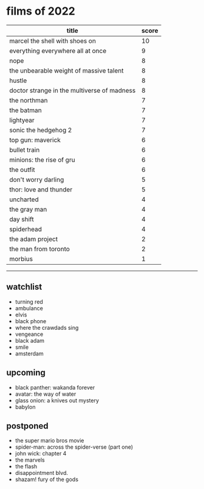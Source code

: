 # films of 2022

|title                                       |score|
|--------------------------------------------|-----|
|marcel the shell with shoes on              |10   |
|everything everywhere all at once           |9    |
|nope                                        |8    |
|the unbearable weight of massive talent     |8    |
|hustle                                      |8    |
|doctor strange in the multiverse of madness |8    |
|the northman 				                       |7    |
|the batman                                  |7    |
|lightyear				                           |7    |
|sonic the hedgehog 2 			                 |7    |
|top gun: maverick 			                     |6    |
|bullet train                                |6    |
|minions: the rise of gru                    |6    |
|the outfit                                  |6    |
|don't worry darling                         |5    |
|thor: love and thunder 		                 |5    |
|uncharted                                   |4    |
|the gray man 				                       |4    |
|day shift                                   |4    |
|spiderhead				                           |4    |
|the adam project                            |2    |
|the man from toronto  			                 |2    |
|morbius                                     |1    |

---

## watchlist

- turning red
- ambulance
- elvis
- black phone
- where the crawdads sing
- vengeance
- black adam
- smile
- amsterdam

## upcoming

- black panther: wakanda forever
- avatar: the way of water
- glass onion: a knives out mystery
- babylon

## postponed

- the super mario bros movie
- spider-man: across the spider-verse (part one)
- john wick: chapter 4
- the marvels
- the flash
- disappointment blvd.
- shazam! fury of the gods
